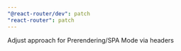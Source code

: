 ```yaml
---
"@react-router/dev": patch
"react-router": patch
---
```


Adjust approach for Prerendering/SPA Mode via headers
